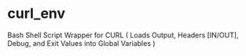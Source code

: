 curl_env
========

Bash Shell Script Wrapper for CURL ( Loads Output, Headers [IN/OUT], Debug, and Exit Values into Global Variables )
